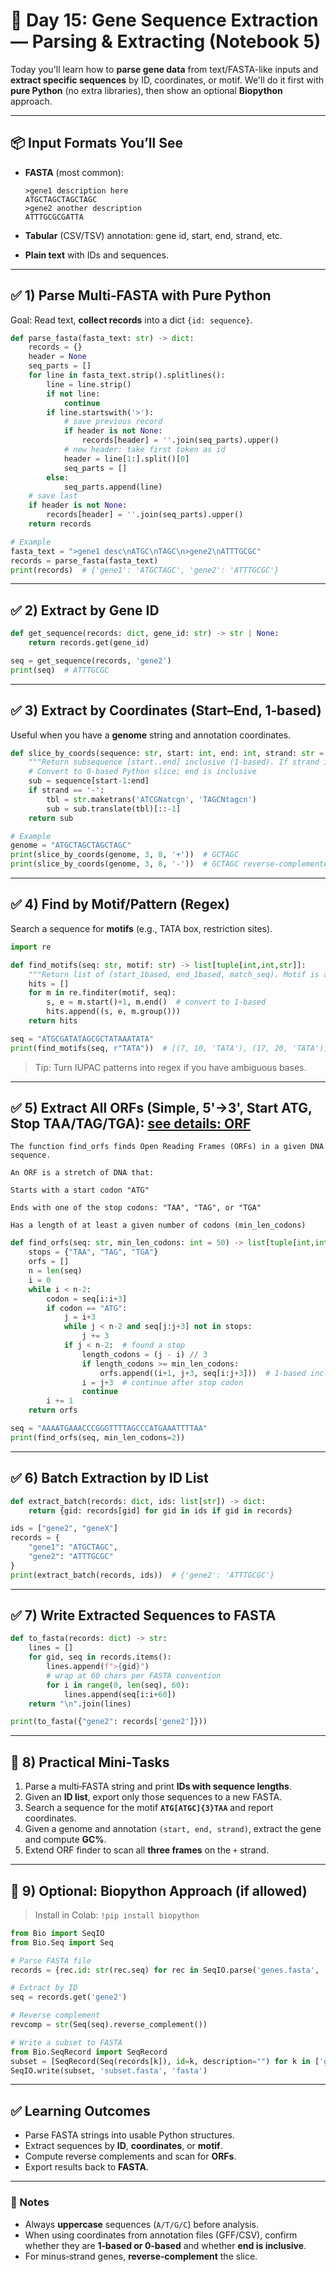 # 🧬 Day 15: Gene Sequence Extraction — Parsing & Extracting (Notebook 5)

Today you'll learn how to **parse gene data** from text/FASTA-like inputs and **extract specific sequences** by ID, coordinates, or motif. We'll do it first with **pure Python** (no extra libraries), then show an optional **Biopython** approach.

---

## 📦 Input Formats You’ll See

* **FASTA** (most common):

  ```
  >gene1 description here
  ATGCTAGCTAGCTAGC
  >gene2 another description
  ATTTGCGCGATTA
  ```
* **Tabular** (CSV/TSV) annotation: gene id, start, end, strand, etc.
* **Plain text** with IDs and sequences.

---

## ✅ 1) Parse Multi‑FASTA with Pure Python

Goal: Read text, **collect records** into a dict `{id: sequence}`.

```python
def parse_fasta(fasta_text: str) -> dict:
    records = {}
    header = None
    seq_parts = []
    for line in fasta_text.strip().splitlines():
        line = line.strip()
        if not line:
            continue
        if line.startswith('>'):
            # save previous record
            if header is not None:
                records[header] = ''.join(seq_parts).upper()
            # new header: take first token as id
            header = line[1:].split()[0]
            seq_parts = []
        else:
            seq_parts.append(line)
    # save last
    if header is not None:
        records[header] = ''.join(seq_parts).upper()
    return records

# Example
fasta_text = ">gene1 desc\nATGC\nTAGC\n>gene2\nATTTGCGC"
records = parse_fasta(fasta_text)
print(records)  # {'gene1': 'ATGCTAGC', 'gene2': 'ATTTGCGC'}
```

---

## ✅ 2) Extract by Gene ID

```python
def get_sequence(records: dict, gene_id: str) -> str | None:
    return records.get(gene_id)

seq = get_sequence(records, 'gene2')
print(seq)  # ATTTGCGC
```

---

## ✅ 3) Extract by Coordinates (Start–End, 1‑based)

Useful when you have a **genome** string and annotation coordinates.

```python
def slice_by_coords(sequence: str, start: int, end: int, strand: str = '+') -> str:
    """Return subsequence [start..end] inclusive (1-based). If strand is '-', return reverse complement."""
    # Convert to 0-based Python slice; end is inclusive
    sub = sequence[start-1:end]
    if strand == '-':
        tbl = str.maketrans('ATCGNatcgn', 'TAGCNtagcn')
        sub = sub.translate(tbl)[::-1]
    return sub

# Example
genome = "ATGCTAGCTAGCTAGC"
print(slice_by_coords(genome, 3, 8, '+'))  # GCTAGC
print(slice_by_coords(genome, 3, 8, '-'))  # GCTAGC reverse‑complemented
```

---

## ✅ 4) Find by Motif/Pattern (Regex)

Search a sequence for **motifs** (e.g., TATA box, restriction sites).

```python
import re

def find_motifs(seq: str, motif: str) -> list[tuple[int,int,str]]:
    """Return list of (start_1based, end_1based, match_seq). Motif is a regex."""
    hits = []
    for m in re.finditer(motif, seq):
        s, e = m.start()+1, m.end()  # convert to 1-based
        hits.append((s, e, m.group()))
    return hits

seq = "ATGCGATATAGCGCTATAAATATA"
print(find_motifs(seq, r"TATA"))  # [(7, 10, 'TATA'), (17, 20, 'TATA')]
```

> Tip: Turn IUPAC patterns into regex if you have ambiguous bases.

---

## ✅ 5) Extract All ORFs (Simple, 5'→3', Start ATG, Stop TAA/TAG/TGA): [see details: ORF](./15/1_orf.md)
```
The function find_orfs finds Open Reading Frames (ORFs) in a given DNA sequence.

An ORF is a stretch of DNA that:

Starts with a start codon "ATG"

Ends with one of the stop codons: "TAA", "TAG", or "TGA"

Has a length of at least a given number of codons (min_len_codons)
```

```python
def find_orfs(seq: str, min_len_codons: int = 50) -> list[tuple[int,int,str]]:
    stops = {"TAA", "TAG", "TGA"}
    orfs = []
    n = len(seq)
    i = 0
    while i < n-2:
        codon = seq[i:i+3]
        if codon == "ATG":
            j = i+3
            while j < n-2 and seq[j:j+3] not in stops:
                j += 3
            if j < n-2:  # found a stop
                length_codons = (j - i) // 3
                if length_codons >= min_len_codons:
                    orfs.append((i+1, j+3, seq[i:j+3]))  # 1-based inclusive
                i = j+3  # continue after stop codon
                continue
        i += 1
    return orfs

seq = "AAAATGAAACCCGGGTTTTAGCCCATGAAATTTTAA"
print(find_orfs(seq, min_len_codons=2))
```

---

## ✅ 6) Batch Extraction by ID List

```python
def extract_batch(records: dict, ids: list[str]) -> dict:
    return {gid: records[gid] for gid in ids if gid in records}

ids = ["gene2", "geneX"]
records = {
    "gene1": "ATGCTAGC",
    "gene2": "ATTTGCGC"
}
print(extract_batch(records, ids))  # {'gene2': 'ATTTGCGC'}
```

---

## ✅ 7) Write Extracted Sequences to FASTA

```python
def to_fasta(records: dict) -> str:
    lines = []
    for gid, seq in records.items():
        lines.append(f">{gid}")
        # wrap at 60 chars per FASTA convention
        for i in range(0, len(seq), 60):
            lines.append(seq[i:i+60])
    return "\n".join(lines)

print(to_fasta({"gene2": records['gene2']}))
```

---

## 🧪 8) Practical Mini‑Tasks

1. Parse a multi‑FASTA string and print **IDs with sequence lengths**.
2. Given an **ID list**, export only those sequences to a new FASTA.
3. Search a sequence for the motif **`ATG[ATGC]{3}TAA`** and report coordinates.
4. Given a genome and annotation `(start, end, strand)`, extract the gene and compute **GC%**.
5. Extend ORF finder to scan all **three frames** on the `+` strand.

---

## 🧰 9) Optional: Biopython Approach (if allowed)

> Install in Colab: `!pip install biopython`

```python
from Bio import SeqIO
from Bio.Seq import Seq

# Parse FASTA file
records = {rec.id: str(rec.seq) for rec in SeqIO.parse('genes.fasta', 'fasta')}

# Extract by ID
seq = records.get('gene2')

# Reverse complement
revcomp = str(Seq(seq).reverse_complement())

# Write a subset to FASTA
from Bio.SeqRecord import SeqRecord
subset = [SeqRecord(Seq(records[k]), id=k, description="") for k in ['gene1','gene2'] if k in records]
SeqIO.write(subset, 'subset.fasta', 'fasta')
```

---

## ✅ Learning Outcomes

* Parse FASTA strings into usable Python structures.
* Extract sequences by **ID**, **coordinates**, or **motif**.
* Compute reverse complements and scan for **ORFs**.
* Export results back to **FASTA**.

---

### 📌 Notes

* Always **uppercase** sequences (`A/T/G/C`) before analysis.
* When using coordinates from annotation files (GFF/CSV), confirm whether they are **1‑based or 0‑based** and whether **end is inclusive**.
* For minus‑strand genes, **reverse‑complement** the slice.
